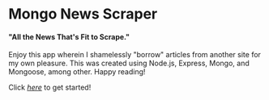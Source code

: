 # Mongo News Scraper
#### "All the News That's Fit to Scrape."

Enjoy this app wherein I shamelessly "borrow" articles from another site for my own pleasure.
This was created using Node.js, Express, Mongo, and Mongoose, among other. Happy reading!

Click [*here*](https://gs-mongo-news-scraper.herokuapp.com/ "Gabbi's Mongo Scraper App") to get started!
